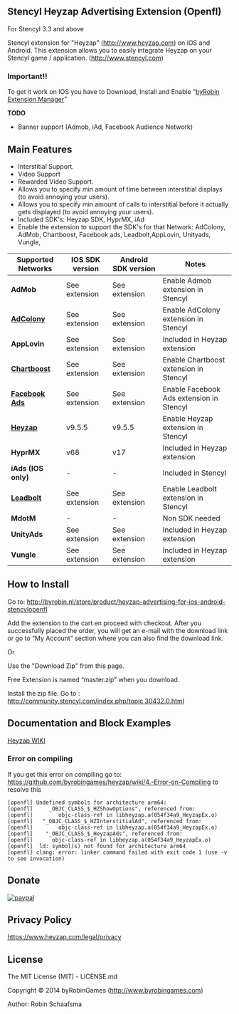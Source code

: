 ## Stencyl Heyzap Advertising Extension (Openfl)

For Stencyl 3.3 and above

Stencyl extension for "Heyzap" (http://www.heyzap.com) on iOS and Android. This extension allows you to easily integrate Heyzap on your Stencyl game / application. (http://www.stencyl.com)

### Important!!

To get it work on IOS you have to Download, Install and Enable “<a href="http://byrobin.nl/store/product/byrobin-extension-manager-stencylopenfl/">byRobin Extension Manager</a>”

**TODO**
- Banner support (Admob, iAd, Facebook Audience Network)


## Main Features

  * Interstitial Support.
  * Video Support
  * Rewarded Video Support.
  * Allows you to specify min amount of time between interstitial displays (to avoid annoying your users).
  * Allows you to specify min amount of calls to interstitial before it actually gets displayed (to avoid annoying your users).
  * Included SDK's: Heyzap SDK, HyprMX, iAd
  * Enable the extension to support the SDK's for that Network: AdColony, AdMob, Chartboost, Facebook ads, Leadbolt,AppLovin, Unityads, Vungle,   

Supported Networks | IOS SDK version | Android SDK version | Notes
--- | --- | --- | ---
**AdMob** | See extension | See extension | Enable Admob extension in Stencyl
[**AdColony**](http://community.stencyl.com/index.php/topic,40370.0.html) | See extension | See extension |  Enable AdColony extension in Stencyl
**AppLovin** | See extension  | See extension | Included in Heyzap extension
[**Chartboost**](http://community.stencyl.com/index.php/topic,25006.0.html) | See extension | See extension | Enable Chartboost extension in Stencyl
[**Facebook Ads**](http://community.stencyl.com/index.php/topic,41144.0.html) | See extension | See extension | Enable Facebook Ads extension in Stencyl
[**Heyzap**](http://community.stencyl.com/index.php/topic,45095.0.html) | v9.5.5  | v9.5.5  | Enable Heyzap extension in Stencyl
**HyprMX** | v68 | v17 | Included in Heyzap extension 
**iAds (IOS only)** | - | - | Included in Stencyl
[**Leadbolt**](http://community.stencyl.com/index.php/topic,45093.0.html) | See extension | See extension |  Enable Leadbolt extension in Stencyl
**MdotM** | - | - | Non SDK needed
**UnityAds** | See extension | See extension | Included in Heyzap extension
**Vungle** | See extension | See extension | Included in Heyzap extension

## How to Install

Go to: http://byrobin.nl/store/product/heyzap-advertising-for-ios-android-stencylopenfl

Add the extension to the cart en proceed with checkout. After you successfully placed the order, you will get an e-mail with the download link or go to “My Account” section where you can also find the download link.

Or

Use the "Download Zip" from this page.

Free Extension is named “master.zip” when you download.

Install the zip file: Go to : http://community.stencyl.com/index.php/topic,30432.0.html

## Documentation and Block Examples
[Heyzap WIKI](https://github.com/byrobingames/heyzap/wiki)

### Error on compiling

If you get this error on compiling go to: https://github.com/byrobingames/heyzap/wiki/4.-Error-on-Compiling to resolve this<br/>

    [openfl] Undefined symbols for architecture arm64:
    [openfl]     _OBJC_CLASS_$_HZShowOptions", referenced from:
    [openfl]        objc-class-ref in libheyzap.a(054f34a9_HeyzapEx.o)
    [openfl]   "_OBJC_CLASS_$_HZInterstitialAd", referenced from:
    [openfl]        objc-class-ref in libheyzap.a(054f34a9_HeyzapEx.o)
    [openfl]    "_OBJC_CLASS_$_HeyzapAds", referenced from:
    [openfl]      objc-class-ref in libheyzap.a(054f34a9_HeyzapEx.o)
    [openfl]  ld: symbol(s) not found for architecture arm64
    [openfl] clang: error: linker command failed with exit code 1 (use -v to see invocation)

## Donate

[![paypal](https://www.paypalobjects.com/en_US/i/btn/btn_donateCC_LG.gif)](https://www.paypal.com/cgi-bin/webscr?cmd=_s-xclick&hosted_button_id=HKLGFCAGKBMFL)<br />

## Privacy Policy

https://www.heyzap.com/legal/privacy

## License

The MIT License (MIT) - LICENSE.md

Copyright © 2014 byRobinGames (http://www.byrobingames.com)

Author: Robin Schaafsma
